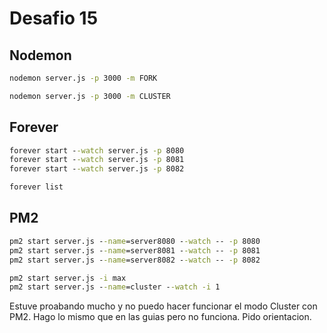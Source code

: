 # Desafio 15
## Nodemon
```cmd
nodemon server.js -p 3000 -m FORK
```
```cmd
nodemon server.js -p 3000 -m CLUSTER
```
## Forever
```cmd
forever start --watch server.js -p 8080
forever start --watch server.js -p 8081
forever start --watch server.js -p 8082
```
```cmd
forever list
```
## PM2
```cmd
pm2 start server.js --name=server8080 --watch -- -p 8080
pm2 start server.js --name=server8081 --watch -- -p 8081
pm2 start server.js --name=server8082 --watch -- -p 8082
```
```cmd
pm2 start server.js -i max
pm2 start server.js --name=cluster --watch -i 1 
```
Estuve proabando mucho y no puedo hacer funcionar el modo Cluster con PM2. Hago lo mismo que en las guias pero no funciona. Pido orientacion.
